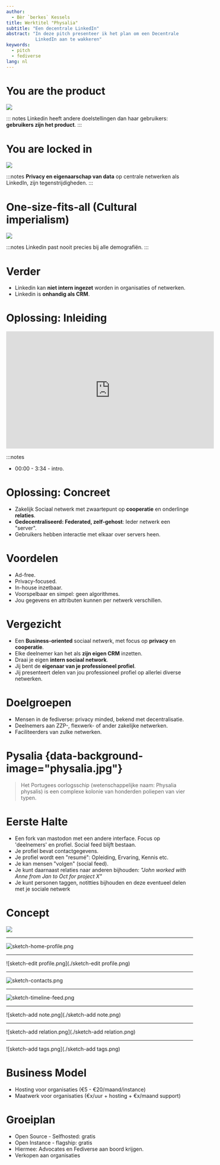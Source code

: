 ```yaml
---
author:
  - Bèr `berkes` Kessels
title: Werktitel "Physalia"
subtitle: "Een decentrale LinkedIn"
abstract: "In deze pitch presenteer ik het plan om een Decentrale
           LinkedIn aan te wakkeren"
keywords:
  - pitch
  - fediverse
lang: nl
---
```


# You are the product

![](./home-module1-recruiter-dsk-2x.png.original.png)

::: notes
 Linkedin heeft andere doelstellingen dan haar gebruikers: **gebruikers zijn het product**.
:::

# You are locked in

![](linkedin-export.png)

:::notes
**Privacy en eigenaarschap van data** op centrale netwerken als LinkedIn, zijn tegenstrijdigheden.
:::

# One-size-fits-all (Cultural imperialism)

![](policies.png)

:::notes
Linkedin past nooit precies bij alle demografiën.
:::

# Verder

* Linkedin kan **niet intern ingezet** worden in organisaties of netwerken.
* Linkedin is **onhandig als CRM**.

# Oplossing: Inleiding

<iframe width="560" height="315" sandbox="allow-same-origin allow-scripts" src="https://peertube.social/videos/embed/d9bd2ee9-b7a4-44e3-8d65-61badd15c6e6?subtitle=en&warningTitle=0" frameborder="0" allowfullscreen></iframe>

:::notes
* 00:00 - 3:34 - intro.


# Oplossing: Concreet

* Zakelijk Sociaal netwerk met zwaartepunt op **cooperatie** en onderlinge **relaties**.
* **Gedecentraliseerd: Federated, zelf-gehost**: Ieder netwerk een "server". 
* Gebruikers hebben interactie met elkaar over servers heen.

# Voordelen

* Ad-free.
* Privacy-focused.
* In-house inzetbaar.
* Voorspelbaar en simpel: geen algorithmes.
* Jou gegevens en attributen kunnen per netwerk verschillen.

# Vergezicht

* Een **Business-oriented** sociaal netwerk, met focus op **privacy** en **cooperatie**.
* Elke deelnemer kan het als **zijn eigen CRM** inzetten.
* Draai je eigen **intern sociaal network**.
* Jij bent de **eigenaar van je professioneel profiel**.
* Jij presenteert delen van jou professioneel profiel op allerlei diverse netwerken.

# Doelgroepen

* Mensen in de fediverse: privacy minded, bekend met decentralisatie.
* Deelnemers aan ZZP-, flexwerk- of ander zakelijke netwerken.
* Faciliteerders van zulke netwerken.

# Pysalia {data-background-image="physalia.jpg"}

> Het Portugees oorlogsschip (wetenschappelijke naam: Physalia physalis)
> is een complexe kolonie van honderden poliepen van vier typen.

# Eerste Halte

* Een fork van mastodon met een andere interface. Focus op 'deelnemers' en profiel. Social feed blijft bestaan.
* Je profiel bevat contactgegevens.
* Je profiel wordt een "resumé": Opleiding, Ervaring, Kennis etc.
* Je kan mensen "volgen" (social feed).
* Je kunt daarnaast relaties naar anderen bijhouden: *"John worked with Anne from Jan to Oct for project X"*
* Je kunt personen taggen, notitties bijhouden en deze eventueel delen
    met je sociale netwerk


# Concept

![](./sketch-overview.png)

---

![sketch-home-profile.png](./sketch-home-profile.png)

---

![sketch-edit profile.png](./sketch-edit profile.png)

---

![sketch-contacts.png](./sketch-contacts.png)

---

![sketch-timeline-feed.png](./sketch-timeline-feed.png)

---

![sketch-add note.png](./sketch-add note.png)

---

![sketch-add  relation.png](./sketch-add relation.png)

---

![sketch-add tags.png](./sketch-add tags.png)

# Business Model

* Hosting voor organisaties (€5 - €20/maand/instance)
* Maatwerk voor organisaties (€x/uur + hosting + €x/maand support)

# Groeiplan

* Open Source - Selfhosted: gratis
* Open Instance - flagship: gratis
* Hiermee: Advocates en Fediverse aan boord krijgen.
* Verkopen aan organisaties

